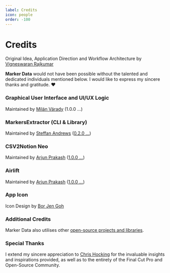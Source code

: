 ```yaml
---
label: Credits
icon: people
order: -100
---
```

# Credits

Original Idea, Application Direction and Workflow Architecture by [Vigneswaran Rajkumar](https://vigneswaranrajkumar.com/)

**Marker Data** would not have been possible without the talented and dedicated individuals mentioned below. I would like to express my sincere thanks and gratitude. :heart:

### Graphical User Interface and UI/UX Logic
Maintained by [Milán Várady](https://github.com/milanvarady) (1.0.0 ...)

### MarkersExtractor (CLI & Library)
Maintained by [Steffan Andrews](https://github.com/orchetect) ([0.2.0 ...](https://github.com/TheAcharya/MarkersExtractor))

### CSV2Notion Neo
Maintained by [Arjun Prakash](https://github.com/arjunprakash027) ([1.0.0 ...](https://github.com/TheAcharya/csv2notion-neo))

### Airlift
Maintained by [Arjun Prakash](https://github.com/arjunprakash027) ([1.0.0 ...](https://github.com/TheAcharya/Airlift))

### App Icon
Icon Design by [Bor Jen Goh](https://www.artstation.com/borjengoh)

### Additional Credits
Marker Data also utilises other [open-source projects and libraries](additional-credits.md).

### Special Thanks
I extend my sincere appreciation to [Chris Hocking](https://github.com/latenitefilms) for the invaluable insights and inspirations provided, as well as to the entirety of the Final Cut Pro and Open-Source Community.